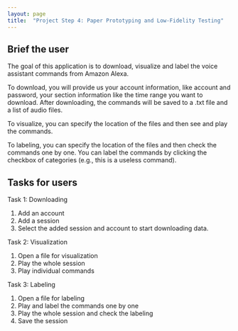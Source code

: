 ```yaml
---
layout: page
title:  "Project Step 4: Paper Prototyping and Low-Fidelity Testing"
---
```


## Brief the user

The goal of this application is to download, visualize and label the voice assistant commands from Amazon Alexa.

To download, you will provide us your account information, like account and password, your section information like the time range you want to download.
After downloading, the commands will be saved to a .txt file and a list of audio files.

To visualize, you can specify the location of the files and then see and play the commands.

To labeling, you can specify the location of the files and then check the commands one by one. 
You can label the commands by clicking the checkbox of categories (e.g., this is a useless command).

## Tasks for users

Task 1: Downloading

1. Add an account
2. Add a session
3. Select the added session and account to start downloading data.

Task 2: Visualization

1. Open a file for visualization
2. Play the whole session
3. Play individual commands

Task 3: Labeling

1.	Open a file for labeling
2.	Play and label the commands one by one
3.	Play the whole session and check the labeling
4.	Save the session


